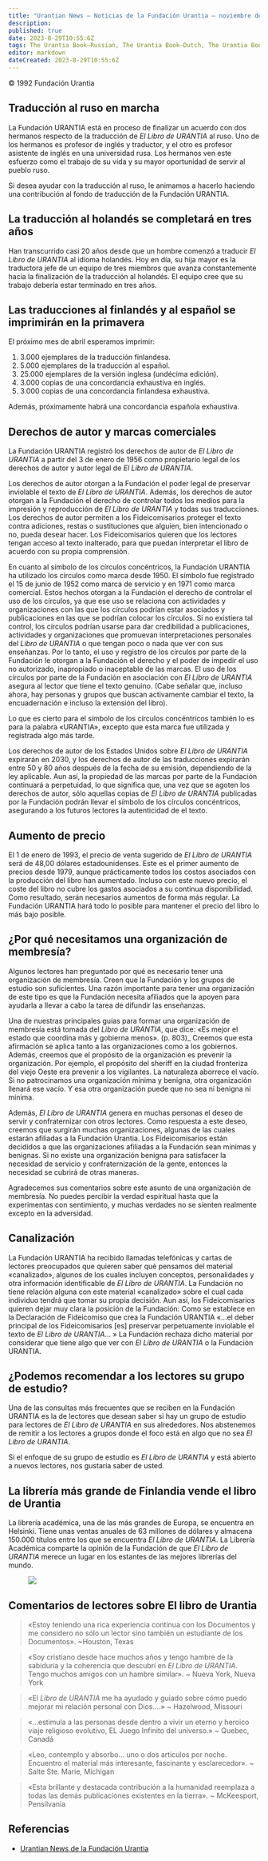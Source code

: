 ```yaml
---
title: "Urantian News — Noticias de la Fundación Urantia — noviembre de 1992"
description: 
published: true
date: 2023-8-29T10:55:6Z
tags: The Urantia Book—Russian, The Urantia Book—Dutch, The Urantia Book—Spanish, The Urantia Book—Finnish, Urantia Foundation—Copyright, Study Groups, Urantia Foundation, Urantian News, article
editor: markdown
dateCreated: 2023-8-29T10:55:6Z
---
```


<p class="v-card v-sheet theme--light gray lighten-3 px-2">© 1992 Fundación Urantia</p>



## Traducción al ruso en marcha

La Fundación URANTIA está en proceso de finalizar un acuerdo con dos hermanos respecto de la traducción de _El Libro de URANTIA_ al ruso. Uno de los hermanos es profesor de inglés y traductor, y el otro es profesor asistente de inglés en una universidad rusa. Los hermanos ven este esfuerzo como el trabajo de su vida y su mayor oportunidad de servir al pueblo ruso.

Si desea ayudar con la traducción al ruso, le animamos a hacerlo haciendo una contribución al fondo de traducción de la Fundación URANTIA.

## La traducción al holandés se completará en tres años

Han transcurrido casi 20 años desde que un hombre comenzó a traducir _El Libro de URANTIA_ al idioma holandés. Hoy en día, su hija mayor es la traductora jefe de un equipo de tres miembros que avanza constantemente hacia la finalización de la traducción al holandés. El equipo cree que su trabajo debería estar terminado en tres años.

## Las traducciones al finlandés y al español se imprimirán en la primavera

El próximo mes de abril esperamos imprimir:
1. 3.000 ejemplares de la traducción finlandesa.
2. 5.000 ejemplares de la traducción al español.
3. 25.000 ejemplares de la versión inglesa (undécima edición).
4. 3.000 copias de una concordancia exhaustiva en inglés.
5. 3.000 copias de una concordancia finlandesa exhaustiva.

Además, próximamente habrá una concordancia española exhaustiva.

## Derechos de autor y marcas comerciales

La Fundación URANTIA registró los derechos de autor de _El Libro de URANTIA_ a partir del 3 de enero de 1956 como propietario legal de los derechos de autor y autor legal de _El Libro de URANTIA_.

Los derechos de autor otorgan a la Fundación el poder legal de preservar inviolable el texto de _El Libro de URANTIA_. Además, los derechos de autor otorgan a la Fundación el derecho de controlar todos los medios para la impresión y reproducción de _El Libro de URANTIA_ y todas sus traducciones. Los derechos de autor permiten a los Fideicomisarios proteger el texto contra adiciones, restas o sustituciones que alguien, bien intencionado o no, pueda desear hacer. Los Fideicomisarios quieren que los lectores tengan acceso al texto inalterado, para que puedan interpretar el libro de acuerdo con su propia comprensión.

En cuanto al símbolo de los círculos concéntricos, la Fundación URANTIA ha utilizado los círculos como marca desde 1950. El símbolo fue registrado el 15 de junio de 1952 como marca de servicio y en 1971 como marca comercial. Estos hechos otorgan a la Fundación el derecho de controlar el uso de los círculos, ya que ese uso se relaciona con actividades y organizaciones con las que los círculos podrían estar asociados y publicaciones en las que se podrían colocar los círculos. Si no existiera tal control, los círculos podrían usarse para dar credibilidad a publicaciones, actividades y organizaciones que promuevan interpretaciones personales del _Libro de URANTIA_ o que tengan poco o nada que ver con sus enseñanzas. Por lo tanto, el uso y registro de los círculos por parte de la Fundación le otorgan a la Fundación el derecho y el poder de impedir el uso no autorizado, inapropiado o inaceptable de las marcas. El uso de los círculos por parte de la Fundación en asociación con _El Libro de URANTIA_ asegura al lector que tiene el texto genuino. (Cabe señalar que, incluso ahora, hay personas y grupos que buscan activamente cambiar el texto, la encuadernación e incluso la extensión del libro).

Lo que es cierto para el símbolo de los círculos concéntricos también lo es para la palabra «URANTIA», excepto que esta marca fue utilizada y registrada algo más tarde.

Los derechos de autor de los Estados Unidos sobre _El Libro de URANTIA_ expirarán en 2030, y los derechos de autor de las traducciones expirarán entre 50 y 80 años después de la fecha de su emisión, dependiendo de la ley aplicable. Aun así, la propiedad de las marcas por parte de la Fundación continuará a perpetuidad, lo que significa que, una vez que se agoten los derechos de autor, sólo aquellas copias de _El Libro de URANTIA_ publicadas por la Fundación podrán llevar el símbolo de los círculos concéntricos, asegurando a los futuros lectores la autenticidad de el texto.

## Aumento de precio

El 1 de enero de 1993, el precio de venta sugerido de _El Libro de URANTIA_ será de 48,00 dólares estadounidenses. Este es el primer aumento de precios desde 1979, aunque prácticamente todos los costos asociados con la producción del libro han aumentado. Incluso con este nuevo precio, el coste del libro no cubre los gastos asociados a su continua disponibilidad. Como resultado, serán necesarios aumentos de forma más regular. La Fundación URANTIA hará todo lo posible para mantener el precio del libro lo más bajo posible.

## ¿Por qué necesitamos una organización de membresía?

Algunos lectores han preguntado por qué es necesario tener una organización de membresía. Creen que la Fundación y los grupos de estudio son suficientes. Una razón importante para tener una organización de este tipo es que la Fundación necesita afiliados que la apoyen para ayudarla a llevar a cabo la tarea de difundir las enseñanzas.

Una de nuestras principales guías para formar una organización de membresía está tomada del _Libro de URANTIA_, que dice: «Es mejor el estado que coordina más y gobierna menos». (p. 803)_ Creemos que esta afirmación se aplica tanto a las organizaciones como a los gobiernos. Además, creemos que el propósito de la organización es prevenir la organización. Por ejemplo, el propósito del sheriff en la ciudad fronteriza del viejo Oeste era prevenir a los vigilantes. La naturaleza aborrece el vacío. Si no patrocinamos una organización mínima y benigna, otra organización llenará ese vacío. Y esa otra organización puede que no sea ni benigna ni mínima.

Además, _El Libro de URANTIA_ genera en muchas personas el deseo de servir y confraternizar con otros lectores. Como respuesta a este deseo, creemos que surgirán muchas organizaciones, algunas de las cuales estarán afiliadas a la Fundación Urantia. Los Fideicomisarios están decididos a que las organizaciones afiliadas a la Fundación sean mínimas y benignas. Si no existe una organización benigna para satisfacer la necesidad de servicio y confraternización de la gente, entonces la necesidad se cubrirá de otras maneras.

Agradecemos sus comentarios sobre este asunto de una organización de membresía. No puedes percibir la verdad espiritual hasta que la experimentas con sentimiento, y muchas verdades no se sienten realmente excepto en la adversidad.

## Canalización

La Fundación URANTIA ha recibido llamadas telefónicas y cartas de lectores preocupados que quieren saber qué pensamos del material «canalizado», algunos de los cuales incluyen conceptos, personalidades y otra información identificable de _El Libro de URANTIA_. La Fundación no tiene relación alguna con este material «canalizado» sobre el cual cada individuo tendrá que tomar su propia decisión. Aun así, los Fideicomisarios quieren dejar muy clara la posición de la Fundación: Como se establece en la Declaración de Fideicomiso que crea la Fundación URANTIA «...el deber principal de los Fideicomisarios [es] preservar perpetuamente inviolable el texto de _El Libro de URANTIA_... » La Fundación rechaza dicho material por considerar que tiene algo que ver con _El Libro de URANTIA_ o la Fundación URANTIA.

## ¿Podemos recomendar a los lectores su grupo de estudio?

Una de las consultas más frecuentes que se reciben en la Fundación URANTIA es la de lectores que desean saber si hay un grupo de estudio para lectores de _El Libro de URANTIA_ en sus alrededores. Nos abstenemos de remitir a los lectores a grupos donde el foco está en algo que no sea _El Libro de URANTIA_.

Si el enfoque de su grupo de estudio es _El Libro de URANTIA_ y está abierto a nuevos lectores, nos gustaría saber de usted.

## La librería más grande de Finlandia vende el libro de Urantia

La librería académica, una de las más grandes de Europa, se encuentra en Helsinki. Tiene unas ventas anuales de 63 millones de dólares y almacena 150.000 títulos entre los que se encuentra _El Libro de URANTIA_. La Librería Académica comparte la opinión de la Fundación de que _El Libro de URANTIA_ merece un lugar en los estantes de las mejores librerías del mundo.

<figure id="Figure_1" class="image urantiapedia">
<img src="/image/article/UF_Urantian/world.jpg">
</figure>

## Comentarios de lectores sobre El libro de Urantia

> «Estoy teniendo una rica experiencia continua con los Documentos y me considero no sólo un lector sino también un estudiante de los Documentos». ~Houston, Texas

> «Soy cristiano desde hace muchos años y tengo hambre de la sabiduría y la coherencia que descubrí en _El Libro de URANTIA_. Tengo muchos amigos con un hambre similar». ~ Nueva York, Nueva York

> «El _Libro de URANTIA_ me ha ayudado y guiado sobre cómo puedo mejorar mi relación personal con Dios....» ~ Hazelwood, Missouri

> «...estimula a las personas desde dentro a vivir un eterno y heroico viaje religioso evolutivo, EL Juego Infinito del universo.» ~ Quebec, Canadá

> «Leo, contemplo y absorbo... uno o dos artículos por noche. Encuentro el material más interesante, fascinante y esclarecedor». ~ Salte Ste. Marie, Míchigan

> «Esta brillante y destacada contribución a la humanidad reemplaza a todas las demás publicaciones existentes en la tierra». ~ McKeesport, Pensilvania


## Referencias

- [Urantian News de la Fundación Urantia](https://www.urantia.org/news/1992-11)

